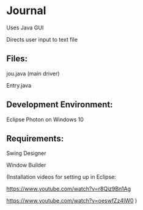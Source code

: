 # Journal
Uses Java GUI

Directs user input to text file

## Files:

jou.java (main driver)

Entry.java

## Development Environment: 
Eclipse Photon on Windows 10

## Requirements:

Swing Designer

Window Builder

(Installation videos for setting up in Eclipse:

https://www.youtube.com/watch?v=r8Qiz9Bn1Ag

https://www.youtube.com/watch?v=oeswfZz4IW0 )
